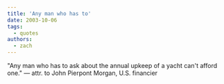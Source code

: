 ```yaml
---
title: 'Any man who has to'
date: 2003-10-06
tags:
  - quotes
authors:
  - zach
---
```


"Any man who has to ask about the annual upkeep of a yacht can't afford one."
— attr. to John Pierpont Morgan, U.S. financier

